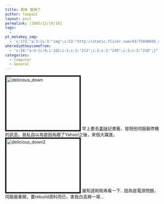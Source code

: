 ```yaml
---
title: 美味 當掉了
author: TaopaiC
layout: post
permalink: /2005/12/19/101
tags:
  - 
pt_metakey_img:
  - 's:172:"a:3:{s:3:"img";s:53:"http://static.flickr.com/43/75038656_e77bd92e18_m.jpg";s:3:"alt";s:14:"delicious_down";s:3:"url";s:45:"http://www.flickr.com/photos/taopaic/75038656";}";'
wheredidtheycomefrom:
  - 's:58:"a:4:{i:0;i:102;i:1;s:3:"213";i:2;s:3:"245";i:3;s:3:"210";}";'
categories:
  - Computer
  - General
---
```

[<img src="http://static.flickr.com/43/75038656_e77bd92e18_m.jpg" width="240" height="175" alt="delicious_down" border="4" />][1] 早上要去[美味][2]記書籤，發現他伺服器停機的訊息。我私自以為是因為跟了Yahoo!之後，來個大躍進。  
[<img src="http://static.flickr.com/41/75079157_c3f33fd0dc_m.jpg" width="240" height="175" alt="delicious_down2" border="4" />][3] 誰知道剛剛再看一下.. 因為是電源問題，伺服器重開，要rebuild資料而已，害我白高興一場&#8230;

 [1]: http://www.flickr.com/photos/taopaic/75038656
 [2]: http://del.icio.us/
 [3]: http://www.flickr.com/photos/taopaic/75079157
